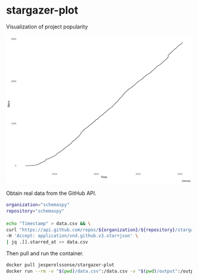 # stargazer-plot
Visualization of project popularity

![](./example-plot.svg "Fig 1. The SchemaSpy project's stars over time")

Obtain real data from the GitHub API.

```bash
organization="schemaspy"
repository="schemaspy"

echo "Timestamp" > data.csv && \
curl "https://api.github.com/repos/${organization}/${repository}/stargazers?per_page=100&page=1" \
-H 'Accept: application/vnd.github.v3.star+json' \
| jq .[].starred_at >> data.csv
```

Then pull and run the container.

```bash
docker pull jesperolssonse/stargazer-plot
docker run --rm -v "$(pwd)/data.csv":/data.csv -v "$(pwd)/output":/output stargazer-plot:latest
```
